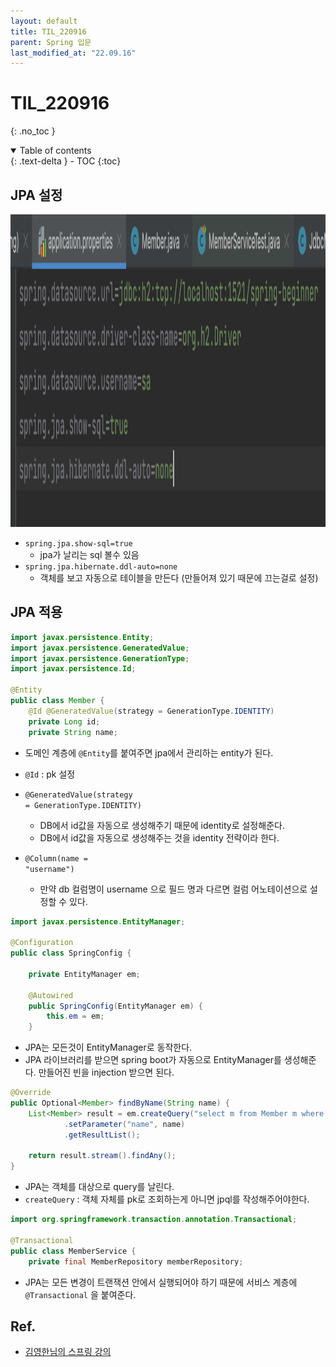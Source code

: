```yaml
---
layout: default
title: TIL_220916
parent: Spring 입문
last_modified_at: "22.09.16"
---
```


# TIL_220916
{: .no_toc }

<details open markdown="block">
  <summary>
    Table of contents
  </summary>
  {: .text-delta }
- TOC
{:toc}
</details>

## JPA 설정
<p align="left"><img src="/docs/spring_intro/images/til_220916_1.png" height="500" width="700"></p>

- <code class="language-plaintext highlighter-rouge">spring.jpa.show-sql=true</code> 
  - jpa가 날리는 sql 볼수 있음
- <code class="language-plaintext highlighter-rouge">spring.jpa.hibernate.ddl-auto=none</code>
  - 객체를 보고 자동으로 테이블을 만든다 (만들어져 있기 때문에 끄는걸로 설정)

## JPA 적용

```java
import javax.persistence.Entity;
import javax.persistence.GeneratedValue;
import javax.persistence.GenerationType;
import javax.persistence.Id;

@Entity
public class Member {
    @Id @GeneratedValue(strategy = GenerationType.IDENTITY)
    private Long id;
    private String name;
```

- 도메인 계층에 <code class="language-plaintext highlighter-rouge">@Entity</code>를 붙여주면 jpa에서 관리하는 entity가 된다.
- <code class="language-plaintext highlighter-rouge">@Id</code> : pk 설정

- <code class="language-plaintext highlighter-rouge">@GeneratedValue(strategy = GenerationType.IDENTITY)</code>
  - DB에서 id값을 자동으로 생성해주기 때문에 identity로 설정해준다.
  - DB에서 id값을 자동으로 생성해주는 것을 identity 전략이라 한다.

- <code class="language-plaintext highlighter-rouge">@Column(name = "username")</code>
  - 만약 db 컬럼명이 username 으로 필드 명과 다르면 컬럼 어노테이션으로 설정할 수 있다.

```java
import javax.persistence.EntityManager;

@Configuration
public class SpringConfig {

    private EntityManager em;

    @Autowired
    public SpringConfig(EntityManager em) {
        this.em = em;
    }
```

- JPA는 모든것이 EntityManager로 동작한다.
- JPA 라이브러리를 받으면 spring boot가 자동으로 EntityManager를 생성해준다.
만들어진 빈을 injection 받으면 된다.

```java
@Override
public Optional<Member> findByName(String name) {
    List<Member> result = em.createQuery("select m from Member m where m.name = :name", Member.class)
            .setParameter("name", name)
            .getResultList();

    return result.stream().findAny();
}
```

- JPA는 객체를 대상으로 query를 날린다.
- <code class="language-plaintext highlighter-rouge">createQuery</code> : 객체 자체를 pk로 조회하는게 아니면 jpql를 작성해주어야한다.

```java
import org.springframework.transaction.annotation.Transactional;

@Transactional
public class MemberService {
    private final MemberRepository memberRepository;
```

- JPA는 모든 변경이 트랜잭션 안에서 실행되어야 하기 때문에 서비스 계층에 <code class="language-plaintext highlighter-rouge">@Transactional</code> 을 붙여준다.

## Ref.
- <a href="https://www.inflearn.com/course/%EC%8A%A4%ED%94%84%EB%A7%81-%EC%9E%85%EB%AC%B8-%EC%8A%A4%ED%94%84%EB%A7%81%EB%B6%80%ED%8A%B8/dashboard">김영한님의 스프링 강의</a>
